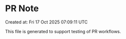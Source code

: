 # PR Note

Created at: Fri 17 Oct 2025 07:09:11 UTC

This file is generated to support testing of PR workflows.
